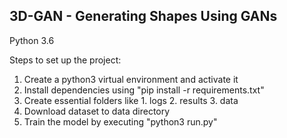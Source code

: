 ## 3D-GAN - Generating Shapes Using GANs

Python 3.6

Steps to set up the project:
1. Create a python3 virtual environment and activate it
2. Install dependencies using "pip install -r requirements.txt"
3. Create essential folders like 1. logs 2. results 3. data
4. Download dataset to data directory
5. Train the model by executing "python3 run.py"
